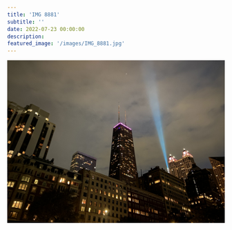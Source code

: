 ```yaml
---
title: 'IMG 8881'
subtitle: ''
date: 2022-07-23 00:00:00
description: 
featured_image: '/images/IMG_8881.jpg'
---
```


![](/images/IMG_8881.jpg)
